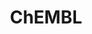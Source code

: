 ---
bigquery: https://console.cloud.google.com/bigquery?p=patents-public-data&d=ebi_chembl&page=dataset
citation: '"The ChEMBL database in 2017." Anna Gaulton, Anne Hersey, Michał Nowotka,
  A Patrícia Bento, Jon Chambers, David Mendez, Prudence Mutowo, Francis Atkinson,
  Louisa J Bellis, Elena Cibrián-Uhalte, Mark Davies, Nathan Dedman, Anneli Karlsson,
  María Paula Magariños, John P Overington, George Papadatos, Ines Smit, Andrew R
  Leach Nucleic acids Research (2017) 45 (Database Issue), D945-D954'
contributors: European Bioinformatics Institute
cost: None
description: ChEMBL Data is a manually curated database of small molecules used in
  drug discovery, including information about existing patented drugs.
documentation: 'schema: https://www.ebi.ac.uk/chembl/db_schema


  '
last_edit: 04/08/2022, 15:47:15
location: https://console.cloud.google.com/marketplace/product/google_patents_public_datasets/chembl
maintained_by: EMBL-EBI, an outstation of European Molecular Biology Laboratory
related_publications: '

  ChEMBL: towards direct deposition of bioassay data.


  Mendez D, Gaulton A, Bento AP, Chambers J, De Veij M, Félix E, Magariños MP, Mosquera
  JF, Mutowo P, Nowotka M, Gordillo-Marañón M, Hunter F, Junco L, Mugumbate G, Rodriguez-Lopez
  M, Atkinson F, Bosc N, Radoux CJ, Segura-Cabrera A, Hersey A, Leach AR.


  — Nucleic Acids Res. 2019; 47(D1):D930-D940. doi: 10.1093/nar/gky1075

  '
schema_fields:
- level4_description
- cx_most_bpka
- usan_year
- major_class
- pchembl_value
- acd_most_apka
- chirality
- stem_class
- hbd_lipinski
- ref_url
- tax_id
- src_id
- updated_on
- therapeutic_flag
- start_position
- go_id
- assay_subcellular_fraction
- num_ro5_violations
- mol_hrac_id
- parenteral
- src_compound_id
- comp_class_id
- first_approval
- full_mwt
- publication_number
- subgroup
- tbl
- mutation
- mechanism_comment
- oral
- sequence_md5sum
- heavy_atoms
- warning_class
- cpd_str_alert_id
- structure_type
- topical
- mechanism_of_action
- co_stem_id
- definition
- job_id
- cx_logp
- aidx
- company
- ridx
- compsyn_id
- cx_logd
- organism
- level1
- entity_type
- relationship_type
- type
- acd_most_bpka
- full_molformula
- innovator_company
- target_desc
- level2
- creation_date
- qed_weighted
- irac_class_id
- tissue_id
- nda_type
- targrel_id
- black_box_warning
- site_id
- issue
- src_assay_id
- species_group_flag
- met_comment
- atc_code
- syn_type
- mc_target_accession
- dosage_form
- activity_count
- ingredient
- relationship_desc
- hba_lipinski
- parent_go_id
- isoform
- metref_id
- source_domain_id
- met_conversion
- molecule_type
- molsyn_id
- abstract
- cell_source_tax_id
- chembl_id
- journal
- binding_site_comment
- mol_irac_id
- warning_type
- withdrawn_flag
- standard_flag
- ddd_units
- domain_id
- prediction_method
- target_mapping
- cell_name
- drug_substance_flag
- ad_type
- source
- indref_id
- comments
- applicant_full_name
- num_lipinski_ro5_violations
- mesh_heading
- warning_country
- smid
- canonical_smiles
- substrate_record_id
- first_in_class
- patent_expire_date
- compound_key
- standard_inchi
- standard_relation
- upper_value
- value
- who_name
- max_phase
- lle
- assay_param_id
- uo_units
- class_type
- component_type
- first_page
- mc_target_type
- usan_stem_id
- data_validity_comment
- l2
- annotation
- disease_efficacy
- as_id
- route
- short_name
- targcomp_id
- enzyme_tid
- relation
- activity_comment
- warning_year
- entity_id
- priority
- drugind_id
- tid_fixed
- assay_tissue
- src_description
- label
- assay_strain
- assay_type
- usan_stem
- mesh_id
- assay_source
- last_page
- volume
- metabolite_record_id
- protein_class_synonym
- stat
- drug_product_flag
- curated_by
- pubmed_id
- cx_most_apka
- mol_frac_id
- published_units
- ass_cls_map_id
- alogp
- l4
- biocomp_id
- cell_source_organism
- orig_description
- efo_id
- country
- le
- confidence
- hba
- site_name
- withdrawn_country
- comp_go_id
- aromatic_rings
- class_level
- action_type
- assay_organism
- l5
- bao_format
- strength
- assay_test_type
- mc_organism
- ddd_admr
- domain_name
- cidx
- level5
- cl_lincs_id
- direct_interaction
- authors
- protclasssyn_id
- delist_flag
- parent_type
- parameter_value
- domain_description
- sequence
- doc_type
- withdrawn_year
- warning_description
- res_stem_id
- title
- warnref_id
- site_residues
- alert_name
- prodrug
- qudt_units
- activity_id
- molregno
- max_phase_for_ind
- std_act_id
- aspect
- mol_atc_id
- related_tid
- doi
- assay_category
- molecular_species
- research_stem
- db_version
- toid
- alert_set_id
- who_extra
- polymer_flag
- name
- tid
- rtb
- target_type
- ro3_pass
- hrac_class_id
- mecref_id
- level3_description
- published_type
- efo_term
- approval_date
- units
- component_synonym
- l3
- frac_class_id
- standard_text_value
- potential_duplicate
- assay_id
- parent_molregno
- standard_type
- frac_code
- status
- ap_id
- bto_id
- protein_class_id
- curation_comment
- assay_tax_id
- level4
- sitecomp_id
- db_source
- src_short_name
- oc_id
- usan_substem
- warning_id
- acd_logp
- standard_upper_value
- trade_name
- met_id
- level3
- patent_id
- actsm_id
- bao_id
- mec_id
- inorganic_flag
- text_value
- parameter_type
- component_id
- level1_description
- ref_id
- pref_name
- patent_use_code
- indication_class
- normal_range_max
- psa
- assay_class_id
- protein_class_desc
- normal_range_min
- standard_inchi_key
- caloha_id
- withdrawn_class
- drug_record_id
- submission_date
- version
- published_relation
- pathway_id
- downgraded
- cell_description
- selectivity_comment
- set_name
- chebi_par_id
- doc_id
- end_position
- published_value
- parent_id
- homologue
- standard_value
- availability_type
- assay_cell_type
- mc_target_name
- enzyme_name
- withdrawn_reason
- last_active
- previous_company
- ddd_comment
- cell_id
- molfile
- active_ingredient
- relationship
- cellosaurus_id
- l6
- natural_product
- year
- standard_units
- idx
- rgid
- dosed_ingredient
- l8
- record_id
- assay_desc
- acd_logd
- synonyms
- pathway_key
- updated_by
- l1
- helm_notation
- predbind_id
- level2_description
- mw_monoisotopic
- cell_source_tissue
- bao_endpoint
- irac_code
- bei
- prod_pat_id
- stem
- path
- hrac_code
- active_molregno
- mc_tax_id
- description
- num_alerts
- uberon_id
- ddd_id
- ddd_value
- variant_id
- mw_freebase
- smarts
- l7
- result_flag
- alert_id
- usan_stem_definition
- compd_id
- confidence_score
- log_id
- ref_type
- clo_id
- cell_ontology_id
- accession
- domain_type
- hbd
- compound_name
- sei
- molecular_mechanism
- patent_no
- formulation_id
- product_id
shortname: chembl
tags:
- biotechnology
- health
- chemical
- bioinformatics
- medical
terms_of_use: CC BY-SA 3.0
title: ChEMBL
uuid: e232a192-965c-4ec9-904c-155b6dfe56c5
---